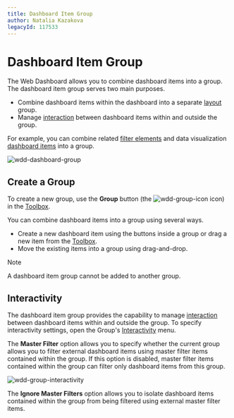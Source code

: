 ```yaml
---
title: Dashboard Item Group
author: Natalia Kazakova
legacyId: 117533
---
```

# Dashboard Item Group
The Web Dashboard allows you to combine dashboard items into a group. The dashboard item group serves two main purposes.
* Combine dashboard items within the dashboard into a separate [layout](../dashboard-layout/dashboard-items-layout.md) group.
* Manage [interaction](../interactivity.md) between dashboard items within and outside the group.

For example, you can combine related [filter elements](filter-elements.md) and data visualization [dashboard items](../dashboard-item-settings.md) into a group.

![wdd-dashboard-group](../../../images/img125758.png)

## Create a Group
To create a new group, use the **Group** button (the ![wdd-group-icon](../../../images/img125759.png) icon) in the [Toolbox](../ui-elements/toolbox.md).

You can combine dashboard items into a group using several ways.
* Create a new dashboard item using the buttons inside a group or drag a new item from the [Toolbox](../ui-elements/toolbox.md).
* Move the existing items into a group using drag-and-drop.

> [!NOTE]
> A dashboard item group cannot be added to another group.

## Interactivity
The dashboard item group provides the capability to manage [interaction](../interactivity.md) between dashboard items within and outside the group. To specify interactivity settings, open the Group's [Interactivity](../ui-elements/dashboard-item-menu.md) menu.

The **Master Filter** option allows you to specify whether the current group allows you to filter external dashboard items using master filter items contained within the group. If this option is disabled, master filter items contained within the group can filter only dashboard items from this group.

![wdd-group-interactivity](../../../images/img125761.png)

The **Ignore Master Filters** option allows you to isolate dashboard items contained within the group from being filtered using external master filter items.